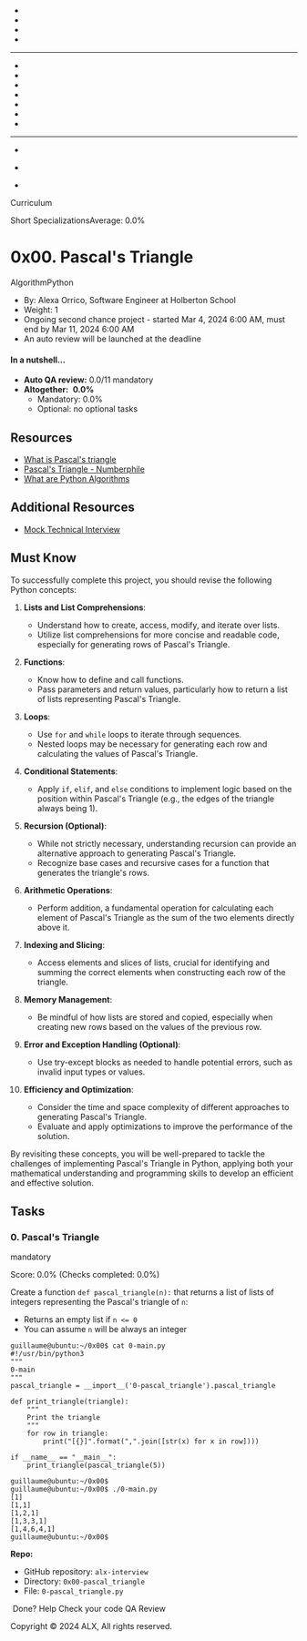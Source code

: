 -   [](https://intranet.alxswe.com/planning/me)
-   [](https://intranet.alxswe.com/projects/current)
-   [](https://intranet.alxswe.com/corrections/to_review)
-   [](https://intranet.alxswe.com/dashboards/my_current_evaluation_quizzes)

* * * * *

-   [](https://intranet.alxswe.com/dashboards/my_curriculums)
-   [](https://intranet.alxswe.com/concepts)
-   [](https://intranet.alxswe.com/dashboards/video_rooms)
-   [](https://intranet.alxswe.com/servers)
-   [](https://intranet.alxswe.com/user_containers/current)
-   [](https://intranet.alxswe.com/dashboards/my_tools)
-   [](https://intranet.alxswe.com/dashboards/videos)

* * * * *

-   [](https://intranet.alxswe.com/users/peers)
-   [](https://intranet.alxswe.com/dashboards/my_captain_log)
-   [](https://discord.com/app)

    [](https://intranet.alxswe.com/users/my_profile)

Curriculum

Short SpecializationsAverage: 0.0%

0x00. Pascal's Triangle
=======================

AlgorithmPython

-   By: Alexa Orrico, Software Engineer at Holberton School
-   Weight: 1
-   Ongoing second chance project - started Mar 4, 2024 6:00 AM, must end by Mar 11, 2024 6:00 AM
-   An auto review will be launched at the deadline

#### In a nutshell...

-   **Auto QA review:** 0.0/11 mandatory
-   **Altogether:**  **0.0%**
    -   Mandatory: 0.0%
    -   Optional: no optional tasks

Resources
---------

-   [What is Pascal's triangle](https://intranet.alxswe.com/rltoken/F458nFkW9StJum2zPI4khg "What is Pascal's triangle")
-   [Pascal's Triangle - Numberphile](https://intranet.alxswe.com/rltoken/XXMN2RVCCGcF5l5ZnUIv8Q "Pascal's Triangle - Numberphile")
-   [What are Python Algorithms](https://intranet.alxswe.com/rltoken/q5v0xbgrVxG4Nf-fV-BW2w "What are Python Algorithms")

Additional Resources
--------------------

-   [Mock Technical Interview](https://intranet.alxswe.com/rltoken/vKf7Spm4xxFMom3x4Jx52g "Mock Technical Interview")

Must Know
---------

To successfully complete this project, you should revise the following Python concepts:

1.  **Lists and List Comprehensions**:

    -   Understand how to create, access, modify, and iterate over lists.
    -   Utilize list comprehensions for more concise and readable code, especially for generating rows of Pascal's Triangle.
2.  **Functions**:

    -   Know how to define and call functions.
    -   Pass parameters and return values, particularly how to return a list of lists representing Pascal's Triangle.
3.  **Loops**:

    -   Use `for` and `while` loops to iterate through sequences.
    -   Nested loops may be necessary for generating each row and calculating the values of Pascal's Triangle.
4.  **Conditional Statements**:

    -   Apply `if`, `elif`, and `else` conditions to implement logic based on the position within Pascal's Triangle (e.g., the edges of the triangle always being 1).
5.  **Recursion (Optional)**:

    -   While not strictly necessary, understanding recursion can provide an alternative approach to generating Pascal's Triangle.
    -   Recognize base cases and recursive cases for a function that generates the triangle's rows.
6.  **Arithmetic Operations**:

    -   Perform addition, a fundamental operation for calculating each element of Pascal's Triangle as the sum of the two elements directly above it.
7.  **Indexing and Slicing**:

    -   Access elements and slices of lists, crucial for identifying and summing the correct elements when constructing each row of the triangle.
8.  **Memory Management**:

    -   Be mindful of how lists are stored and copied, especially when creating new rows based on the values of the previous row.
9.  **Error and Exception Handling (Optional)**:

    -   Use try-except blocks as needed to handle potential errors, such as invalid input types or values.
10. **Efficiency and Optimization**:

    -   Consider the time and space complexity of different approaches to generating Pascal's Triangle.
    -   Evaluate and apply optimizations to improve the performance of the solution.

By revisiting these concepts, you will be well-prepared to tackle the challenges of implementing Pascal's Triangle in Python, applying both your mathematical understanding and programming skills to develop an efficient and effective solution.

Tasks
-----

### 0\. Pascal's Triangle

mandatory

Score: 0.0% (Checks completed: 0.0%)

Create a function `def pascal_triangle(n):` that returns a list of lists of integers representing the Pascal's triangle of `n`:

-   Returns an empty list if `n <= 0`
-   You can assume `n` will be always an integer

```
guillaume@ubuntu:~/0x00$ cat 0-main.py
#!/usr/bin/python3
"""
0-main
"""
pascal_triangle = __import__('0-pascal_triangle').pascal_triangle

def print_triangle(triangle):
    """
    Print the triangle
    """
    for row in triangle:
        print("[{}]".format(",".join([str(x) for x in row])))

if __name__ == "__main__":
    print_triangle(pascal_triangle(5))

guillaume@ubuntu:~/0x00$
guillaume@ubuntu:~/0x00$ ./0-main.py
[1]
[1,1]
[1,2,1]
[1,3,3,1]
[1,4,6,4,1]
guillaume@ubuntu:~/0x00$

```

**Repo:**

-   GitHub repository: `alx-interview`
-   Directory: `0x00-pascal_triangle`
-   File: `0-pascal_triangle.py`

 Done? Help Check your code QA Review

Copyright © 2024 ALX, All rights reserved.